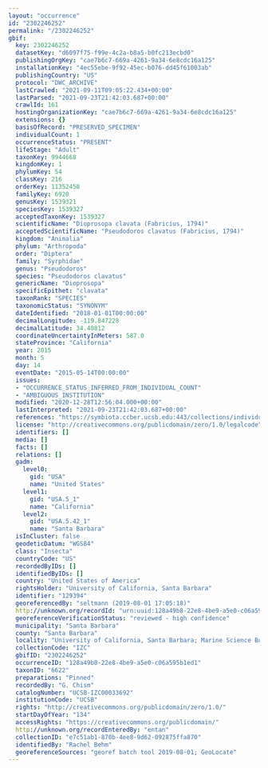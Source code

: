 ```yaml
---
layout: "occurrence"
id: "2302246252"
permalink: "/2302246252"
gbif:
  key: 2302246252
  datasetKey: "d6097f75-f99e-4c2a-b8a5-b0fc213ecbd0"
  publishingOrgKey: "cae7b6c7-669a-4261-9a34-6e8cdc16a125"
  installationKey: "4ec55ebe-9f92-45ec-b076-dd45f61003ab"
  publishingCountry: "US"
  protocol: "DWC_ARCHIVE"
  lastCrawled: "2021-09-11T09:05:22.434+00:00"
  lastParsed: "2021-09-23T21:42:03.687+00:00"
  crawlId: 161
  hostingOrganizationKey: "cae7b6c7-669a-4261-9a34-6e8cdc16a125"
  extensions: {}
  basisOfRecord: "PRESERVED_SPECIMEN"
  individualCount: 1
  occurrenceStatus: "PRESENT"
  lifeStage: "Adult"
  taxonKey: 9944668
  kingdomKey: 1
  phylumKey: 54
  classKey: 216
  orderKey: 11352458
  familyKey: 6920
  genusKey: 1539321
  speciesKey: 1539327
  acceptedTaxonKey: 1539327
  scientificName: "Dioprosopa clavata (Fabricius, 1794)"
  acceptedScientificName: "Pseudodoros clavatus (Fabricius, 1794)"
  kingdom: "Animalia"
  phylum: "Arthropoda"
  order: "Diptera"
  family: "Syrphidae"
  genus: "Pseudodoros"
  species: "Pseudodoros clavatus"
  genericName: "Dioprosopa"
  specificEpithet: "clavata"
  taxonRank: "SPECIES"
  taxonomicStatus: "SYNONYM"
  dateIdentified: "2018-01-01T00:00:00"
  decimalLongitude: -119.847228
  decimalLatitude: 34.40812
  coordinateUncertaintyInMeters: 587.0
  stateProvince: "California"
  year: 2015
  month: 5
  day: 14
  eventDate: "2015-05-14T00:00:00"
  issues:
  - "OCCURRENCE_STATUS_INFERRED_FROM_INDIVIDUAL_COUNT"
  - "AMBIGUOUS_INSTITUTION"
  modified: "2020-12-28T12:56:04.000+00:00"
  lastInterpreted: "2021-09-23T21:42:03.687+00:00"
  references: "https://symbiota.ccber.ucsb.edu:443/collections/individual/index.php?occid=129394"
  license: "http://creativecommons.org/publicdomain/zero/1.0/legalcode"
  identifiers: []
  media: []
  facts: []
  relations: []
  gadm:
    level0:
      gid: "USA"
      name: "United States"
    level1:
      gid: "USA.5_1"
      name: "California"
    level2:
      gid: "USA.5.42_1"
      name: "Santa Barbara"
  isInCluster: false
  geodeticDatum: "WGS84"
  class: "Insecta"
  countryCode: "US"
  recordedByIDs: []
  identifiedByIDs: []
  country: "United States of America"
  rightsHolder: "University of California, Santa Barbara"
  identifier: "129394"
  georeferencedBy: "seltmann (2019-08-01 17:05:18)"
  http://unknown.org/recordId: "urn:uuid:128a49b8-22e8-4be9-a5e0-c06a595b1ed1"
  georeferenceVerificationStatus: "reviewed - high confidence"
  municipality: "Santa Barbara"
  county: "Santa Barbara"
  locality: "University of California, Santa Barbara; Marine Science Building"
  collectionCode: "IZC"
  gbifID: "2302246252"
  occurrenceID: "128a49b8-22e8-4be9-a5e0-c06a595b1ed1"
  taxonID: "6622"
  preparations: "Pinned"
  recordedBy: "G. Chism"
  catalogNumber: "UCSB-IZC00033692"
  institutionCode: "UCSB"
  rights: "http://creativecommons.org/publicdomain/zero/1.0/"
  startDayOfYear: "134"
  accessRights: "https://creativecommons.org/publicdomain/"
  http://unknown.org/recordEnteredBy: "entan"
  collectionID: "e7c51ab1-870b-4ee8-9d62-092875ffa870"
  identifiedBy: "Rachel Behm"
  georeferenceSources: "georef batch tool 2019-08-01; GeoLocate"
---
```

